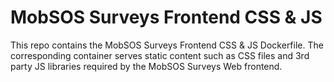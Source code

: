 # MobSOS Surveys Frontend CSS & JS

This repo contains the MobSOS Surveys Frontend CSS & JS Dockerfile. The corresponding container serves static content such as CSS files and 3rd party JS libraries required by the MobSOS Surveys Web frontend. 